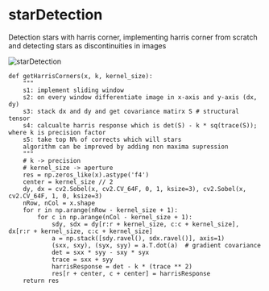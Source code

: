 # starDetection
Detection stars with harris corner, implementing harris corner from scratch and detecting stars as discontinuities in images

![starDetection](https://user-images.githubusercontent.com/22850002/157164344-5c7d5824-d1e2-4c9b-950b-ce902c856db7.gif)

```
def getHarrisCorners(x, k, kernel_size):
    """
    s1: implement sliding window
    s2: on every window differentiate image in x-axis and y-axis (dx, dy)
    s3: stack dx and dy and get covariance matirx S # structural tensor
    s4: calcualte harris response which is det(S) - k * sq(trace(S)); where k is precision factor
    s5: take top N% of corrects which will stars
    algorithm can be improved by adding non maxima supression
    """
    # k -> precision
    # kernel_size -> aperture
    res = np.zeros_like(x).astype('f4')
    center = kernel_size // 2
    dy, dx = cv2.Sobel(x, cv2.CV_64F, 0, 1, ksize=3), cv2.Sobel(x, cv2.CV_64F, 1, 0, ksize=3)
    nRow, nCol = x.shape
    for r in np.arange(nRow - kernel_size + 1):
        for c in np.arange(nCol - kernel_size + 1):
            sdy, sdx = dy[r:r + kernel_size, c:c + kernel_size], dx[r:r + kernel_size, c:c + kernel_size]
            a = np.stack([sdy.ravel(), sdx.ravel()], axis=1)
            (sxx, sxy), (syx, syy) = a.T.dot(a)  # gradient covariance
            det = sxx * syy - sxy * syx
            trace = sxx + syy
            harrisResponse = det - k * (trace ** 2)
            res[r + center, c + center] = harrisResponse
    return res
```
   

